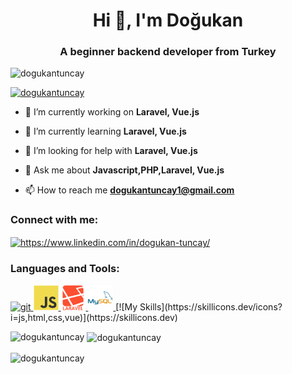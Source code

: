 <h1 align="center">Hi 👋, I'm Doğukan</h1>
<h3 align="center">A beginner backend developer from Turkey</h3>

<p align="left"> <img src="https://komarev.com/ghpvc/?username=dogukantuncay&label=Profile%20views&color=0e75b6&style=flat" alt="dogukantuncay" /> </p>

<p align="left"> <a href="https://github.com/dogukantuncay"><img src="https://github-profile-trophy.vercel.app/?username=dogukantuncay" alt="dogukantuncay" /></a> </p>

- 🔭 I’m currently working on **Laravel, Vue.js**

- 🌱 I’m currently learning **Laravel, Vue.js**

- 🤝 I’m looking for help with **Laravel, Vue.js**

- 💬 Ask me about **Javascript,PHP,Laravel, Vue.js**

- 📫 How to reach me **dogukantuncay1@gmail.com**

<h3 align="left">Connect with me:</h3>
<p align="left">
<a href="https://linkedin.com/in/https://www.linkedin.com/in/dogukan-tuncay/" target="blank"><img align="center" src="https://raw.githubusercontent.com/rahuldkjain/github-profile-readme-generator/master/src/images/icons/Social/linked-in-alt.svg" alt="https://www.linkedin.com/in/dogukan-tuncay/" height="30" width="40" /></a>
</p>

<h3 align="left">Languages and Tools:</h3>
<p align="left"> <a href="https://git-scm.com/" target="_blank" rel="noreferrer"> <img src="https://www.vectorlogo.zone/logos/git-scm/git-scm-icon.svg" alt="git" width="40" height="40"/> </a> <a href="https://developer.mozilla.org/en-US/docs/Web/JavaScript" target="_blank" rel="noreferrer"> <img src="https://raw.githubusercontent.com/devicons/devicon/master/icons/javascript/javascript-original.svg" alt="javascript" width="40" height="40"/> </a> <a href="https://laravel.com/" target="_blank" rel="noreferrer"> <img src="https://raw.githubusercontent.com/devicons/devicon/master/icons/laravel/laravel-plain-wordmark.svg" alt="laravel" width="40" height="40"/> </a> <a href="https://www.mysql.com/" target="_blank" rel="noreferrer"> <img src="https://raw.githubusercontent.com/devicons/devicon/master/icons/mysql/mysql-original-wordmark.svg" alt="mysql" width="40" height="40"/> </a>[![My Skills](https://skillicons.dev/icons?i=js,html,css,vue)](https://skillicons.dev)</p>

<p><img align="left" src="https://github-readme-stats.vercel.app/api/top-langs?username=dogukantuncay&show_icons=true&locale=en&layout=compact" alt="dogukantuncay" /></p>

<p>&nbsp;<img align="center" src="https://github-readme-stats.vercel.app/api?username=dogukantuncay&show_icons=true&locale=en" alt="dogukantuncay" /></p>

<p><img align="center" src="https://github-readme-streak-stats.herokuapp.com/?user=dogukantuncay&" alt="dogukantuncay" /></p>
